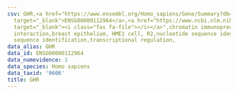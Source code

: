```yaml
---
csv: GHR,<a href="https://www.ensembl.org/Homo_sapiens/Gene/Summary?db=core;g=ENSG00000112964"
  target="_blank">ENSG00000112964</a>,<a href="https://www.ncbi.nlm.nih.gov/pubmed/22863008"
  target="_blank"><i class="fas fa-file"></i></a>",chromatin immunoprecipitation assay,direct
  interaction,breast epithelium, HME1 cell, R2,nucleotide sequence identification,nucleotide
  sequence identification,transcriptional regulation,
data_alias: GHR
data_id: ENSG00000112964
data_numevidence: 1
data_species: Homo sapiens
data_taxid: '9606'
title: GHR
---
```

